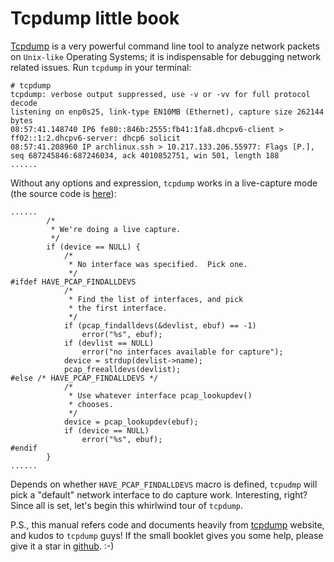 # Tcpdump little book

[Tcpdump](https://www.tcpdump.org/) is a very powerful command line tool to analyze network packets on `Unix-like` Operating Systems; it is indispensable for debugging network related issues. Run `tcpdump` in your terminal:  

	# tcpdump
	tcpdump: verbose output suppressed, use -v or -vv for full protocol decode
	listening on enp0s25, link-type EN10MB (Ethernet), capture size 262144 bytes
	08:57:41.148740 IP6 fe80::846b:2555:fb41:1fa8.dhcpv6-client > ff02::1:2.dhcpv6-server: dhcp6 solicit
	08:57:41.208960 IP archlinux.ssh > 10.217.133.206.55977: Flags [P.], seq 687245846:687246034, ack 4010852751, win 501, length 188
	......

Without any options and expression, `tcpdump` works in a live-capture mode (the source code is [here](https://github.com/the-tcpdump-group/tcpdump/blob/e6eab7bccfbf8fe9c386e16a9c5441e7a57066ae/tcpdump.c#L2024)):  

	......
			/*
			 * We're doing a live capture.
			 */
			if (device == NULL) {
				/*
				 * No interface was specified.  Pick one.
				 */
	#ifdef HAVE_PCAP_FINDALLDEVS
				/*
				 * Find the list of interfaces, and pick
				 * the first interface.
				 */
				if (pcap_findalldevs(&devlist, ebuf) == -1)
					error("%s", ebuf);
				if (devlist == NULL)
					error("no interfaces available for capture");
				device = strdup(devlist->name);
				pcap_freealldevs(devlist);
	#else /* HAVE_PCAP_FINDALLDEVS */
				/*
				 * Use whatever interface pcap_lookupdev()
				 * chooses.
				 */
				device = pcap_lookupdev(ebuf);
				if (device == NULL)
					error("%s", ebuf);
	#endif
			}
	......

Depends on whether `HAVE_PCAP_FINDALLDEVS` macro is defined, `tcpudmp` will pick a "default" network interface to do capture work. Interesting, right? Since all is set, let's begin this whirlwind tour of `tcpdump`.  

P.S., this manual refers code and documents heavily from [tcpdump](https://www.tcpdump.org/) website, and kudos to `tcpdump` guys! If the small booklet gives you some help, please give it a star in [github](https://github.com/NanXiao/tcpdump-little-book). :-)
	 
